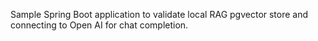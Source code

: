 Sample Spring Boot application to validate local RAG pgvector store and connecting to Open AI for chat completion.

